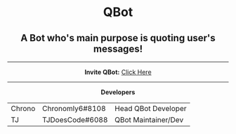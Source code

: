 <html>
<div align="center">
<h1>QBot</h1>

<h2>A Bot who's main purpose is quoting user's messages!</h2><hr>

<b>Invite QBot:</b> <a href ="https://discordapp.com/oauth2/authorize?client_id=322882931746013185&scope=bot&permissions=2146958463">Click Here</a><hr>

<b>Developers</b>
<table style="width:100%">
    <tr>
        <td>Chrono</td>
        <td>Chronomly6#8108</td>
        <td>Head QBot Developer</td>
    </tr>
    <tr>
        <td>TJ</td>
        <td>TJDoesCode#6088</td>
        <td>QBot Maintainer/Dev</td>
    </tr>
</table>
</div>
</html>
